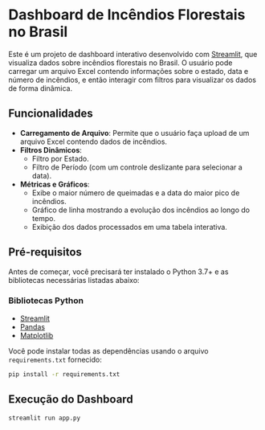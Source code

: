# Dashboard de Incêndios Florestais no Brasil

Este é um projeto de dashboard interativo desenvolvido com [Streamlit](https://streamlit.io/), que visualiza dados sobre incêndios florestais no Brasil. O usuário pode carregar um arquivo Excel contendo informações sobre o estado, data e número de incêndios, e então interagir com filtros para visualizar os dados de forma dinâmica.

## Funcionalidades

- **Carregamento de Arquivo**: Permite que o usuário faça upload de um arquivo Excel contendo dados de incêndios.
- **Filtros Dinâmicos**:
  - Filtro por Estado.
  - Filtro de Período (com um controle deslizante para selecionar a data).
- **Métricas e Gráficos**:
  - Exibe o maior número de queimadas e a data do maior pico de incêndios.
  - Gráfico de linha mostrando a evolução dos incêndios ao longo do tempo.
  - Exibição dos dados processados em uma tabela interativa.

## Pré-requisitos

Antes de começar, você precisará ter instalado o Python 3.7+ e as bibliotecas necessárias listadas abaixo:

### Bibliotecas Python

- [Streamlit](https://streamlit.io/)
- [Pandas](https://pandas.pydata.org/)
- [Matplotlib](https://matplotlib.org/)

Você pode instalar todas as dependências usando o arquivo `requirements.txt` fornecido:

```bash
pip install -r requirements.txt
```

## Execução do Dashboard 
```bash
streamlit run app.py
```

